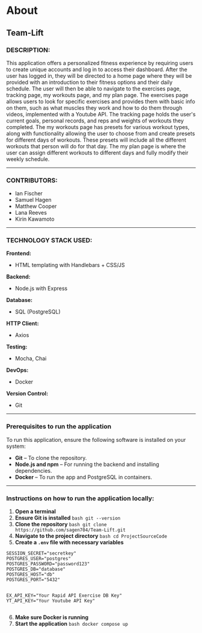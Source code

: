 
# About


## Team-Lift


### DESCRIPTION:
This application offers a personalized fitness experience by requiring users to create unique accounts and log in to access their dashboard. After the user has logged in, they will be directed to a home page where they will be provided with an introduction to their fitness options and their daily schedule. The user will then be able to navigate to the exercises page, tracking page, my workouts page, and my plan page. The exercises page allows users to look for specific exercises and provides them with basic info on them, such as what muscles they work and how to do them through videos, implemented with a Youtube API. The tracking page holds the user's current goals, personal records, and reps and weights of workouts they completed. The my workouts page has presets for various workout types, along with functionality allowing the user to choose from and create presets for different days of workouts. These presets will include all the different workouts that person will do for that day. The my plan page is where the user can assign different workouts to different days and fully modify their weekly schedule.


---


### CONTRIBUTORS:
- Ian Fischer 
- Samuel Hagen 
- Matthew Cooper 
- Lana Reeves 
- Kirin Kawamoto


---




### TECHNOLOGY STACK USED:


**Frontend:** 
- HTML templating with Handlebars + CSS/JS 


**Backend:** 
- Node.js with Express 


**Database:** 
- SQL (PostgreSQL) 


**HTTP Client:** 
- Axios 


**Testing:** 
- Mocha, Chai 


**DevOps:** 
- Docker 


**Version Control:** 
- Git 


---


### Prerequisites to run the application


To run this application, ensure the following software is installed on your system:


- **Git** – To clone the repository. 
- **Node.js and npm** – For running the backend and installing dependencies. 
- **Docker** – To run the app and PostgreSQL in containers.


---


### Instructions on how to run the application locally:


1. **Open a terminal**
2. **Ensure Git is installed** ```bash git --version ```
3. **Clone the repository** ```bash git clone https://github.com/sagen704/Team-Lift.git ```
4. **Navigate to the project directory** ```bash cd ProjectSourceCode ```
5. **Create a `.env` file with necessary variables**


  ```env
  SESSION_SECRET="secretkey"
  POSTGRES_USER="postgres"
  POSTGRES_PASSWORD="password123"
  POSTGRES_DB="database"
  POSTGRES_HOST="db"
  POSTGRES_PORT="5432"


  EX_API_KEY="Your Rapid API Exercise DB Key"
  YT_API_KEY="Your Youtube API Key"


   ```
6. **Make sure Docker is running**
7. **Start the application** ```bash docker compose up ```
